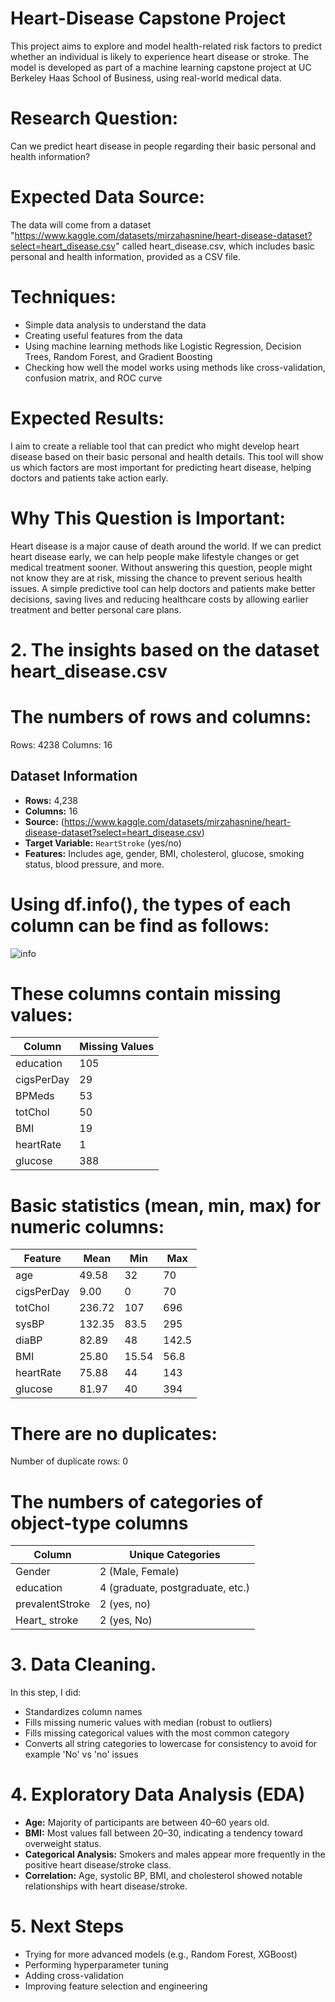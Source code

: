 # Heart-Disease Capstone Project
This project aims to explore and model health-related risk factors to predict whether an individual is likely to experience heart disease or stroke. The model is developed as part of a machine learning capstone project at UC Berkeley Haas School of Business, using real-world medical data.


# Research Question:
Can we predict heart disease in people regarding their basic personal and health information?

# Expected Data Source:
The data will come from a dataset "https://www.kaggle.com/datasets/mirzahasnine/heart-disease-dataset?select=heart_disease.csv" called heart_disease.csv, which includes basic personal and health information, provided as a CSV file.

# Techniques:

- Simple data analysis to understand the data
- Creating useful features from the data
- Using machine learning methods like Logistic Regression, Decision Trees, Random Forest, and Gradient Boosting
- Checking how well the model works using methods like cross-validation, confusion matrix, and ROC curve

# Expected Results:
I aim to create a reliable tool that can predict who might develop heart disease based on their basic personal and health details. This tool will show us which factors are most important for predicting heart disease, helping doctors and patients take action early.

# Why This Question is Important:
Heart disease is a major cause of death around the world. If we can predict heart disease early, we can help people make lifestyle changes or get medical treatment sooner. Without answering this question, people might not know they are at risk, missing the chance to prevent serious health issues. 
A simple predictive tool can help doctors and patients make better decisions, saving lives and reducing healthcare costs by allowing earlier treatment and better personal care plans.

# 2. The insights based on the dataset heart_disease.csv

# The numbers of rows and columns:
Rows: 4238
Columns: 16
## Dataset Information
- **Rows:** 4,238
- **Columns:** 16
- **Source:** (https://www.kaggle.com/datasets/mirzahasnine/heart-disease-dataset?select=heart_disease.csv)
- **Target Variable:** `HeartStroke` (yes/no)
- **Features:** Includes age, gender, BMI, cholesterol, glucose, smoking status, blood pressure, and more.


# Using df.info(), the types of each column can be find as follows: 

![info](https://github.com/user-attachments/assets/9655bb02-afb2-413b-b69c-39c0d478c386)


# These columns contain missing values:
| Column	    | Missing Values |
| ---------   | -------------- |
| education	  | 105 |
| cigsPerDay	| 29 |
| BPMeds	    | 53 |
| totChol	    | 50 |
| BMI		      | 19 |
| heartRate	  | 1 |
| glucose	    | 388 |

# Basic statistics (mean, min, max) for numeric columns:

| Feature	    | Mean	  | Min	  | Max |
| ---------   | ------- | ------|---- |
| age		      | 49.58	  | 32	  | 70 |
| cigsPerDay	| 9.00	  | 0	    | 70 |
| totChol	    | 236.72	| 107	  | 696 |
| sysBP		    | 132.35	| 83.5	| 295 |
| diaBP		    | 82.89	  | 48	  | 142.5 |
| BMI		      | 25.80	  | 15.54	| 56.8 |
| heartRate	  | 75.88	  | 44	  | 143 |
| glucose	    | 81.97	  | 40	  | 394 |

# There are no duplicates:
Number of duplicate rows: 0

# The numbers of categories of object-type columns

| Column		      | Unique Categories |
| -------------   | ----------------- |
| Gender	        | 2 		(Male, Female) |
| education		    | 4 (graduate, postgraduate, etc.) |
| prevalentStroke	| 2 (yes, no) |
| Heart_ stroke		| 2 (yes, No) |

# 3. Data Cleaning.

In this step, I did:
- Standardizes column names
- Fills missing numeric values with median (robust to outliers)
- Fills missing categorical values with the most common category
- Converts all string categories to lowercase for consistency to avoid for example 'No' vs 'no' issues

# 4. Exploratory Data Analysis (EDA)
- **Age:** Majority of participants are between 40–60 years old.
- **BMI:** Most values fall between 20–30, indicating a tendency toward overweight status.
- **Categorical Analysis:** Smokers and males appear more frequently in the positive heart disease/stroke class.
- **Correlation:** Age, systolic BP, BMI, and cholesterol showed notable relationships with heart disease/stroke.

# 5. Next Steps
- Trying for more advanced models (e.g., Random Forest, XGBoost)
- Performing hyperparameter tuning
- Adding cross-validation
- Improving feature selection and engineering





